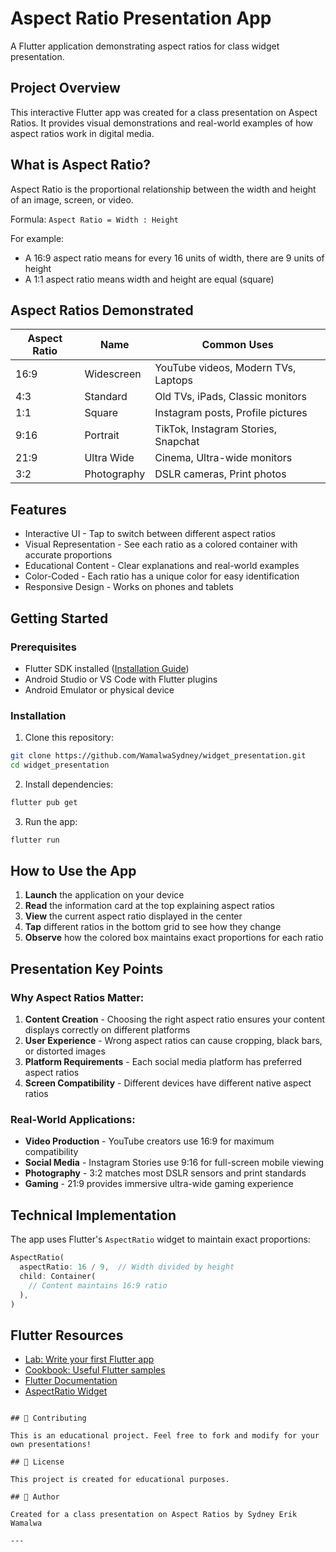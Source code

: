 # Aspect Ratio Presentation App

A Flutter application demonstrating aspect ratios for class widget presentation.

##  Project Overview

This interactive Flutter app was created for a class presentation on Aspect Ratios. It provides visual demonstrations and real-world examples of how aspect ratios work in digital media.

##  What is Aspect Ratio?

Aspect Ratio is the proportional relationship between the width and height of an image, screen, or video.

Formula: `Aspect Ratio = Width : Height`

For example:
- A 16:9 aspect ratio means for every 16 units of width, there are 9 units of height
- A 1:1 aspect ratio means width and height are equal (square)

##  Aspect Ratios Demonstrated

| Aspect Ratio | Name         | Common Uses                                   |
|--------------|--------------|----------------------------------------------- |
| 16:9         | Widescreen    | YouTube videos, Modern TVs, Laptops           |
| 4:3          | Standard      | Old TVs, iPads, Classic monitors              |
| 1:1          | Square        | Instagram posts, Profile pictures             |
| 9:16         | Portrait      | TikTok, Instagram Stories, Snapchat           |
| 21:9         | Ultra Wide    | Cinema, Ultra-wide monitors                   |
| 3:2          | Photography   | DSLR cameras, Print photos                    |


##  Features

- Interactive UI - Tap to switch between different aspect ratios
- Visual Representation - See each ratio as a colored container with accurate proportions
- Educational Content - Clear explanations and real-world examples
- Color-Coded - Each ratio has a unique color for easy identification
- Responsive Design - Works on phones and tablets

##  Getting Started

### Prerequisites

- Flutter SDK installed ([Installation Guide](https://docs.flutter.dev/get-started/install))
- Android Studio or VS Code with Flutter plugins
- Android Emulator or physical device

### Installation

1. Clone this repository:
```bash
git clone https://github.com/WamalwaSydney/widget_presentation.git
cd widget_presentation
```

2. Install dependencies:
```bash
flutter pub get
```

3. Run the app:
```bash
flutter run
```

##  How to Use the App

1. **Launch** the application on your device
2. **Read** the information card at the top explaining aspect ratios
3. **View** the current aspect ratio displayed in the center
4. **Tap** different ratios in the bottom grid to see how they change
5. **Observe** how the colored box maintains exact proportions for each ratio

##  Presentation Key Points

### Why Aspect Ratios Matter:

1. **Content Creation** - Choosing the right aspect ratio ensures your content displays correctly on different platforms
2. **User Experience** - Wrong aspect ratios can cause cropping, black bars, or distorted images
3. **Platform Requirements** - Each social media platform has preferred aspect ratios
4. **Screen Compatibility** - Different devices have different native aspect ratios

### Real-World Applications:

- **Video Production** - YouTube creators use 16:9 for maximum compatibility
- **Social Media** - Instagram Stories use 9:16 for full-screen mobile viewing
- **Photography** - 3:2 matches most DSLR sensors and print standards
- **Gaming** - 21:9 provides immersive ultra-wide gaming experience

##  Technical Implementation

The app uses Flutter's `AspectRatio` widget to maintain exact proportions:

```dart
AspectRatio(
  aspectRatio: 16 / 9,  // Width divided by height
  child: Container(
    // Content maintains 16:9 ratio
  ),
)
```

##  Flutter Resources

- [Lab: Write your first Flutter app](https://docs.flutter.dev/get-started/codelab)
- [Cookbook: Useful Flutter samples](https://docs.flutter.dev/cookbook)
- [Flutter Documentation](https://docs.flutter.dev/)
- [AspectRatio Widget](https://api.flutter.dev/flutter/widgets/AspectRatio-class.html)

```

## 🤝 Contributing

This is an educational project. Feel free to fork and modify for your own presentations!

## 📝 License

This project is created for educational purposes.

## 👤 Author

Created for a class presentation on Aspect Ratios by Sydney Erik Wamalwa

---